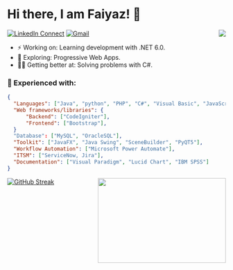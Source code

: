 # Hi there, I am Faiyaz! 👋

[![LinkedIn Connect](https://img.shields.io/badge/%20-Connect-black?color=222244&labelColor=000000&logo=linkedin&logoColor=f5f7fe)](https://www.linkedin.com/in/faiyazkhan180720/)
[![Gmail](https://img.shields.io/badge/%20-Send%20Mail-black?color=222244&labelColor=000000&logo=gmail&logoColor=f5f7fe)](mailto:faiyazkhanwif@gmail.com?subject=From%20GitHub&&body=Hi,%20there.%20Found%20you%20on%20GitHub!%20Let's%20talk%20about...)<img align="right" src="https://github-readme-stats-updated-faiyazkhanwif.vercel.app/api?username=faiyazkhanwif&&show_icons=true&hide=stars,issues&hide_border=true&hide_rank=true&count_private=true&title_color=black&icon_color=black&text_color=F5F5F5&bg_color=000000">
- ⚡ Working on: Learning development with .NET 6.0.
- 🔭 Exploring: Progressive Web Apps. 
- 🐱‍🏍 Getting better at: Solving problems with C#. 

### 🌱 Experienced with:
```json
{
  "Languages": ["Java", "python", "PHP", "C#", "Visual Basic", "JavaScript"],
  "Web frameworks/libraries": {
      "Backend": ["CodeIgniter"],
      "Frontend": ["Bootstrap"],
  }
  "Database": ["MySQL", "OracleSQL"],
  "Toolkit": ["JavaFX", "Java Swing", "SceneBuilder", "PyQT5"],
  "Workflow Automation": ["Microsoft Power Automate"],
  "ITSM": ["ServiceNow, Jira"],
  "Documentation": ["Visual Paradigm", "Lucid Chart", "IBM SPSS"]
} 
```
[![GitHub Streak](https://github-readme-streak-stats.herokuapp.com/?user=faiyazkhanwif&theme=github-dark-blue)](https://git.io/streak-stats)
<img align="right" src="https://i.pinimg.com/originals/8b/35/fe/8b35fef55fba1a201c9c7a11d3ec3d64.gif" width="295" height="195"/>

